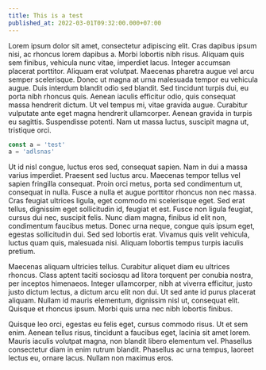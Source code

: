 ```yaml
---
title: This is a test
published_at: 2022-03-01T09:32:00.000+07:00
---
```


Lorem ipsum dolor sit amet, consectetur adipiscing elit. Cras dapibus ipsum nisi, ac rhoncus lorem dapibus a. Morbi lobortis nibh risus. Aliquam quis sem finibus, vehicula nunc vitae, imperdiet lacus. Integer accumsan placerat porttitor. Aliquam erat volutpat. Maecenas pharetra augue vel arcu semper scelerisque. Donec ut magna at urna malesuada tempor eu vehicula augue. Duis interdum blandit odio sed blandit. Sed tincidunt turpis dui, eu porta nibh rhoncus quis. Aenean iaculis efficitur odio, quis consequat massa hendrerit dictum. Ut vel tempus mi, vitae gravida augue. Curabitur vulputate ante eget magna hendrerit ullamcorper. Aenean gravida in turpis eu sagittis. Suspendisse potenti. Nam ut massa luctus, suscipit magna ut, tristique orci.

```jsx
const a = 'test'
a = 'adlsnas'
```

Ut id nisl congue, luctus eros sed, consequat sapien. Nam in dui a massa varius imperdiet. Praesent sed luctus arcu. Maecenas tempor tellus vel sapien fringilla consequat. Proin orci metus, porta sed condimentum ut, consequat in nulla. Fusce a nulla et augue porttitor rhoncus non nec massa. Cras feugiat ultrices ligula, eget commodo mi scelerisque eget. Sed erat tellus, dignissim eget sollicitudin id, feugiat et est. Fusce non ligula feugiat, cursus dui nec, suscipit felis. Nunc diam magna, finibus id elit non, condimentum faucibus metus. Donec urna neque, congue quis ipsum eget, egestas sollicitudin dui. Sed sed lobortis erat. Vivamus quis velit vehicula, luctus quam quis, malesuada nisi. Aliquam lobortis tempus turpis iaculis pretium.

Maecenas aliquam ultricies tellus. Curabitur aliquet diam eu ultrices rhoncus. Class aptent taciti sociosqu ad litora torquent per conubia nostra, per inceptos himenaeos. Integer ullamcorper, nibh at viverra efficitur, justo justo dictum lectus, a dictum arcu elit non dui. Ut sed ante id purus placerat aliquam. Nullam id mauris elementum, dignissim nisl ut, consequat elit. Quisque et rhoncus ipsum. Morbi quis urna nec nibh lobortis finibus.

Quisque leo orci, egestas eu felis eget, cursus commodo risus. Ut et sem enim. Aenean tellus risus, tincidunt a faucibus eget, lacinia sit amet lorem. Mauris iaculis volutpat magna, non blandit libero elementum vel. Phasellus consectetur diam in enim rutrum blandit. Phasellus ac urna tempus, laoreet lectus eu, ornare lacus. Nullam non maximus eros.

